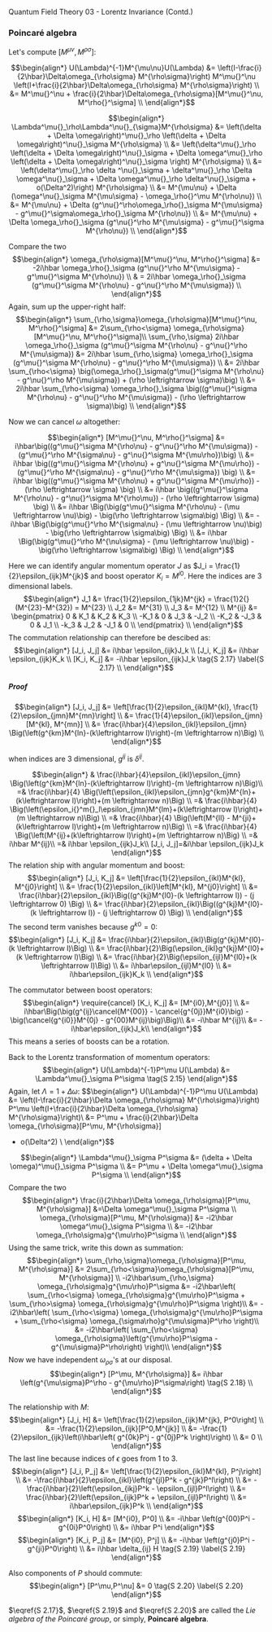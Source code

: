 Quantum Field Theory 03 - Lorentz Invariance (Contd.)

### Poincaré algebra

Let's compute $[M^\mu{}^\nu, M^\rho{}^\sigma]$:

$$\begin{align*}
U(\Lambda)^{-1}M^{\mu\nu}U(\Lambda) &=
    \left(I-\frac{i}{2\hbar}\Delta\omega_{\rho\sigma}
    M^{\rho\sigma}\right) M^\mu{}^\nu
    \left(I+\frac{i}{2\hbar}\Delta\omega_{\rho\sigma} M^{\rho\sigma}\right)
    \\
&= M^\mu{}^\nu + \frac{i}{2\hbar}\Delta\omega_{\rho\sigma}[M^\mu{}^\nu, M^\rho{}^\sigma] \\
\end{align*}$$

$$\begin{align*}
\Lambda^\mu{}_\rho\Lambda^\nu{}_{\sigma}M^{\rho\sigma} &=
\left(\delta + \Delta \omega\right)^\mu{}_\rho \left(\delta + \Delta \omega\right)^\nu{}_\sigma M^{\rho\sigma} \\
&= \left(\delta^\mu{}_\rho \left(\delta + \Delta \omega\right)^\nu{}_\sigma  +
\Delta \omega^\mu{}_\rho \left(\delta + \Delta \omega\right)^\nu{}_\sigma \right) M^{\rho\sigma} \\
&= \left(\delta^\mu{}_\rho \delta ^\nu{}_\sigma + \delta^\mu{}_\rho \Delta \omega^\nu{}_\sigma  +
\Delta \omega^\mu{}_\rho \delta^\nu{}_\sigma + o(\Delta^2)\right) M^{\rho\sigma} \\
&= M^{\mu\nu} + \Delta (\omega^\nu{}_\sigma M^{\mu\sigma} - \omega_\rho{}^\mu M^{\rho\nu}) \\
&= M^{\mu\nu} + \Delta (g^\nu{}^\rho\omega_\rho{}_\sigma M^{\mu\sigma} - g^\mu{}^\sigma\omega_\rho{}_\sigma M^{\rho\nu}) \\
&= M^{\mu\nu} + \Delta \omega_\rho{}_\sigma (g^\nu{}^\rho M^{\mu\sigma} - g^\mu{}^\sigma M^{\rho\nu}) \\
\end{align*}$$

Compare the two
$$\begin{align*}
\omega_{\rho\sigma}[M^\mu{}^\nu, M^\rho{}^\sigma] &= -2i\hbar \omega_\rho{}_\sigma (g^\nu{}^\rho M^{\mu\sigma} - g^\mu{}^\sigma M^{\rho\nu}) \\
    & = 2i\hbar \omega_\rho{}_\sigma (g^\mu{}^\sigma M^{\rho\nu} - g^\nu{}^\rho M^{\mu\sigma}) \\
\end{align*}$$
Again, sum up the upper-right half:
$$\begin{align*}
\sum_{\rho,\sigma}\omega_{\rho\sigma}[M^\mu{}^\nu, M^\rho{}^\sigma] &= 2\sum_{\rho<\sigma} \omega_{\rho\sigma}[M^\mu{}^\nu, M^\rho{}^\sigma]\\
\sum_{\rho,\sigma}
    2i\hbar \omega_\rho{}_\sigma
    (g^\mu{}^\sigma M^{\rho\nu} - g^\nu{}^\rho M^{\mu\sigma}) &=
    2i\hbar \sum_{\rho,\sigma} \omega_\rho{}_\sigma (g^\mu{}^\sigma M^{\rho\nu} - g^\nu{}^\rho M^{\mu\sigma}) \\
 &= 2i\hbar \sum_{\rho<\sigma}  \big(\omega_\rho{}_\sigma(g^\mu{}^\sigma M^{\rho\nu} - g^\nu{}^\rho M^{\mu\sigma}) + (\rho \leftrightarrow \sigma)\big) \\
 &= 2i\hbar \sum_{\rho<\sigma} \omega_\rho{}_\sigma \big((g^\mu{}^\sigma M^{\rho\nu} - g^\nu{}^\rho M^{\mu\sigma}) - (\rho \leftrightarrow \sigma)\big) \\
\end{align*}$$

Now we can cancel $\omega$ altogether:

$$\begin{align*}
[M^\mu{}^\nu, M^\rho{}^\sigma] &= i\hbar\big((g^\mu{}^\sigma M^{\rho\nu} - g^\nu{}^\rho M^{\mu\sigma}) - (g^\mu{}^\rho M^{\sigma\nu} - g^\nu{}^\sigma M^{\mu\rho})\big) \\
  &= i\hbar \big((g^\mu{}^\sigma M^{\rho\nu} + g^\nu{}^\sigma M^{\mu\rho}) - (g^\mu{}^\rho M^{\sigma\nu} - g^\nu{}^\rho M^{\mu\sigma}) \big) \\
  &= i\hbar \big((g^\mu{}^\sigma M^{\rho\nu} + g^\nu{}^\sigma M^{\mu\rho}) - (\rho \leftrightarrow \sigma) \big) \\
  &= i\hbar \big((g^\mu{}^\sigma M^{\rho\nu} - g^\nu{}^\sigma M^{\rho\mu}) - (\rho \leftrightarrow \sigma) \big) \\
  &= i\hbar \Big(\big(g^\mu{}^\sigma M^{\rho\nu} - (\mu \leftrightarrow \nu)\big) - \big(\rho \leftrightarrow \sigma\big) \Big) \\
  &= -i\hbar \Big(\big(g^\mu{}^\rho M^{\sigma\nu} - (\mu \leftrightarrow \nu)\big) - \big(\rho \leftrightarrow \sigma\big) \Big) \\
  &= i\hbar \Big(\big(g^\mu{}^\rho M^{\nu\sigma} - (\mu \leftrightarrow \nu)\big) - \big(\rho \leftrightarrow \sigma\big) \Big) \\
\end{align*}$$

Here we can identify angular momentum operator $J$ as $J_i = \frac{1}{2}\epsilon_{ijk}M^{jk}$ and boost operator $K_i = M^{i0}$. Here the indices are 3 dimensional labels.
$$\begin{align*}
J_1 &= \frac{1}{2}\epsilon_{1jk}M^{jk} = \frac{1}2{}(M^{23}-M^{32}) = M^{23} \\
J_2 &= M^{31} \\
J_3 &= M^{12} \\
M^{ij} &= \begin{pmatrix}
0 & K_1 & K_2 & K_3 \\
-K_1 & 0 & J_3 & -J_2 \\
-K_2 & -J_3 & 0 & J_1 \\
-k_3 & J_2 & -J_1 & 0 \\
\end{pmatrix} \\
\end{align*}$$
The commutation relationship can therefore be descibed as:
$$\begin{align*}
[J_i, J_j] &= i\hbar \epsilon_{ijk}J_k \\
[J_i, K_j] &= i\hbar \epsilon_{ijk}K_k \\
[K_i, K_j] &= -i\hbar \epsilon_{ijk}J_k
\tag{S 2.17}
\label{S 2.17}
\\
\end{align*}$$
##### Proof
$$\begin{align*}
[J_i, J_j] &= \left[\frac{1}{2}\epsilon_{ikl}M^{kl}, \frac{1}{2}\epsilon_{jmn}M^{mn}\right] \\
    &= \frac{1}{4}\epsilon_{ikl}\epsilon_{jmn}[M^{kl}, M^{mn}] \\
    &= \frac{i\hbar}{4}\epsilon_{ikl}\epsilon_{jmn}
    \Big(\left(g^{km}M^{ln}-(k\leftrightarrow l)\right)-(m \leftrightarrow n)\Big) \\
\end{align*}$$

when indices are 3 dimensional, $g^{ij}$ is $\delta^{ij}$.

$$\begin{align*}
& \frac{i\hbar}{4}\epsilon_{ikl}\epsilon_{jmn}
  \Big(\left(g^{km}M^{ln}-(k\leftrightarrow l)\right)-(m \leftrightarrow n)\Big)\\
=& \frac{i\hbar}{4}
\Big(\left(\epsilon_{ikl}\epsilon_{jmn}g^{km}M^{ln}+(k\leftrightarrow l)\right)+(m \leftrightarrow n)\Big)
\\
=& \frac{i\hbar}{4}
\Big(\left(\epsilon_i{}^m{}_l\epsilon_{jmn}M^{lm}+(k\leftrightarrow l)\right)+(m \leftrightarrow n)\Big)
\\
=& \frac{i\hbar}{4}
\Big(\left(M^{ll} - M^{ji}+(k\leftrightarrow l)\right)+(m \leftrightarrow n)\Big)
\\
=& \frac{i\hbar}{4}
\Big(\left(M^{ij}+(k\leftrightarrow l)\right)+(m \leftrightarrow n)\Big)
\\
=& i\hbar M^{ij}\\
=& i\hbar \epsilon_{ijk}J_k\\
[J_i, J_j]=&i\hbar \epsilon_{ijk}J_k
\end{align*}$$
The relation ship with angular momentum and boost:
$$\begin{align*}
[J_i, K_j] &= \left[\frac{1}{2}\epsilon_{ikl}M^{kl}, M^{j0}\right] \\
&= \frac{1}{2}\epsilon_{ikl}\left[M^{kl}, M^{j0}\right] \\
&= \frac{i\hbar}{2}\epsilon_{ikl}\Big((g^{kj}M^{l0}-(k \leftrightarrow l)) - (j \leftrightarrow 0) \Big) \\
&= \frac{i\hbar}{2}\epsilon_{ikl}\Big((g^{kj}M^{l0}-(k \leftrightarrow l)) - (j \leftrightarrow 0) \Big) \\
\end{align*}$$
The second term vanishes because $g^{k0}=0$:
$$\begin{align*}
[J_i, K_j]
&= \frac{i\hbar}{2}\epsilon_{ikl}\Big(g^{kj}M^{l0}-(k \leftrightarrow l)\Big) \\
&= \frac{i\hbar}{2}\Big(\epsilon_{ikl}g^{kj}M^{l0}+(k \leftrightarrow l)\Big) \\
&= \frac{i\hbar}{2}\Big(\epsilon_{ijl}M^{l0}+(k \leftrightarrow l)\Big) \\
&= i\hbar\epsilon_{ijl}M^{l0} \\
&= i\hbar\epsilon_{ijk}K_k \\
\end{align*}$$

The commutator between boost operators:
$$\begin{align*}
\require{cancel}
[K_i, K_j] &= [M^{i0},M^{j0}] \\
  &= i\hbar\Big(\big(g^{ij}\cancel{M^{00}} - \cancel{g^{0j}}M^{i0}\big) - \big(\cancel{g^{i0}}M^{0j} - g^{00}M^{ij}\big)\Big)\\
  &= -i\hbar M^{ij}\\
  &= -i\hbar\epsilon_{ijk}J_k\\
\end{align*}$$
This means a series of boosts can be a rotation.

Back to the Lorentz transformation of momentum operators:
$$\begin{align*}
U(\Lambda)^{-1}P^\mu U(\Lambda) &= \Lambda^\mu{}_\sigma P^\sigma
\tag{S 2.15}
\end{align*}$$
Again, let $\Lambda = 1 + \Delta\omega$:
$$\begin{align*}
U(\Lambda)^{-1}P^\mu U(\Lambda) &=
    \left(I-\frac{i}{2\hbar}\Delta \omega_{\rho\sigma} M^{\rho\sigma}\right)
    P^\mu
    \left(I+\frac{i}{2\hbar}\Delta \omega_{\rho\sigma} M^{\rho\sigma}\right)\\
&= P^\mu + \frac{i}{2\hbar}\Delta \omega_{\rho\sigma}[P^\mu, M^{\rho\sigma}]
+ o(\Delta^2) \\
\end{align*}$$

$$\begin{align*}
\Lambda^\mu{}_\sigma P^\sigma &= (\delta + \Delta \omega)^\mu{}_\sigma P^\sigma \\
    &= P^\mu + \Delta \omega^\mu{}_\sigma P^\sigma \\
\end{align*}$$
Compare the two
$$\begin{align*}
\frac{i}{2\hbar}\Delta \omega_{\rho\sigma}[P^\mu, M^{\rho\sigma}]
    &=\Delta \omega^\mu{}_\sigma P^\sigma \\
\omega_{\rho\sigma}[P^\mu, M^{\rho\sigma}] &= -i2\hbar \omega^\mu{}_\sigma P^\sigma \\
    &= -i2\hbar \omega_{\rho\sigma}g^{\mu\rho}P^\sigma \\
\end{align*}$$
Using the same trick, write this down as summation:
$$\begin{align*}
\sum_{\rho,\sigma}\omega_{\rho\sigma}[P^\mu, M^{\rho\sigma}] &=
    2\sum_{\rho<\sigma}\omega_{\rho\sigma}[P^\mu, M^{\rho\sigma}] \\
-i2\hbar\sum_{\rho,\sigma} \omega_{\rho\sigma}g^{\mu\rho}P^\sigma &=
    -i2\hbar\left(
        \sum_{\rho<\sigma} \omega_{\rho\sigma}g^{\mu\rho}P^\sigma +
        \sum_{\rho>\sigma} \omega_{\rho\sigma}g^{\mu\rho}P^\sigma
    \right)\\
&= -i2\hbar\left(
        \sum_{\rho<\sigma} \omega_{\rho\sigma}g^{\mu\rho}P^\sigma +
        \sum_{\rho<\sigma} \omega_{\sigma\rho}g^{\mu\sigma}P^\rho
    \right)\\
&= -i2\hbar\left(
        \sum_{\rho<\sigma} \omega_{\rho\sigma}\left(g^{\mu\rho}P^\sigma - g^{\mu\sigma}P^\rho\right)
    \right)\\
\end{align*}$$
Now we have independent $\omega_{\rho\sigma}$'s at our disposal.
$$\begin{align*}
[P^\mu, M^{\rho\sigma}] &= i\hbar \left(g^{\mu\sigma}P^\rho - g^{\mu\rho}P^\sigma\right)
\tag{S 2.18} \\
\end{align*}$$

The relationship with $M$:
$$\begin{align*}
[J_i, H] &= \left[\frac{1}{2}\epsilon_{ijk}M^{jk}, P^0\right] \\
        &= -\frac{1}{2}\epsilon_{ijk}[P^0,M^{jk}] \\
        &= -\frac{1}{2}\epsilon_{ijk}\left(i\hbar\left(
             g^{0k}P^j - g^{0j}P^k
            \right)\right) \\
        &= 0 \\
\end{align*}$$
 The last line because indices of $\epsilon$ goes from $1$ to $3$.
$$\begin{align*}
[J_i, P_j] &= \left[\frac{1}{2}\epsilon_{ikl}M^{kl}, P^j\right] \\
        &= -\frac{i\hbar}{2}\epsilon_{ikl}\left(g^{jl}P^k - g^{jk}P^l\right) \\
        &= -\frac{i\hbar}{2}\left(\epsilon_{ikj}P^k - \epsilon_{ijl}P^l\right) \\
        &= \frac{i\hbar}{2}\left(\epsilon_{ijk}P^k + \epsilon_{ijl}P^l\right) \\
        &= i\hbar\epsilon_{ijk}P^k \\
\end{align*}$$
$$\begin{align*}
[K_i, H] &= [M^{i0}, P^0] \\
        &= -i\hbar \left(g^{00}P^i - g^{0i}P^0\right) \\
        &= i\hbar P^i
\end{align*}$$
$$\begin{align*}
[K_i, P_j] &= [M^{i0}, P^j] \\
        &= -i\hbar \left(g^{j0}P^i - g^{ji}P^0\right) \\
        &= i\hbar \delta_{ij} H \tag{S 2.19} \label{S 2.19}
\end{align*}$$

Also components of $P$ should commute:
$$\begin{align*}
[P^\mu,P^\nu] &= 0 \tag{S 2.20} \label{S 2.20}
\end{align*}$$

$\eqref{S 2.17}$, $\eqref{S 2.19}$ and $\eqref{S 2.20}$ are called the
_Lie algebra of the Poincaré group_, or simply, **Poincaré algebra**.
